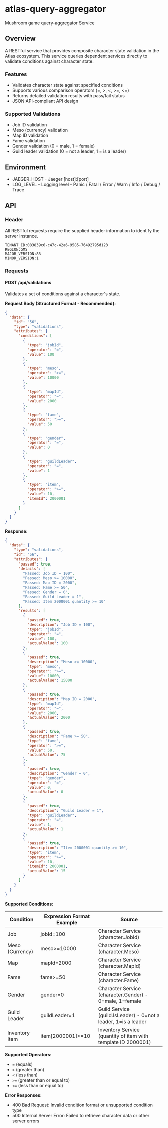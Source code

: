 # atlas-query-aggregator
Mushroom game query-aggregator Service

## Overview

A RESTful service that provides composite character state validation in the Atlas ecosystem. This service queries dependent services directly to validate conditions against character state.

### Features

- Validates character state against specified conditions
- Supports various comparison operators (=, >, <, >=, <=)
- Returns detailed validation results with pass/fail status
- JSON:API-compliant API design

### Supported Validations

- Job ID validation
- Meso (currency) validation
- Map ID validation
- Fame validation
- Gender validation (0 = male, 1 = female)
- Guild leader validation (0 = not a leader, 1 = is a leader)

## Environment

- JAEGER_HOST - Jaeger [host]:[port]
- LOG_LEVEL - Logging level - Panic / Fatal / Error / Warn / Info / Debug / Trace

## API

### Header

All RESTful requests require the supplied header information to identify the server instance.

```
TENANT_ID:083839c6-c47c-42a6-9585-76492795d123
REGION:GMS
MAJOR_VERSION:83
MINOR_VERSION:1
```

### Requests

#### POST /api/validations

Validates a set of conditions against a character's state.

**Request Body (Structured Format - Recommended):**
```json
{
  "data": {
    "id": "56",
    "type": "validations",
    "attributes": {
      "conditions": [
        {
          "type": "jobId",
          "operator": "=",
          "value": 100
        },
        {
          "type": "meso",
          "operator": ">=",
          "value": 10000
        },
        {
          "type": "mapId",
          "operator": "=",
          "value": 2000
        },
        {
          "type": "fame",
          "operator": ">=",
          "value": 50
        },
        {
          "type": "gender",
          "operator": "=",
          "value": 0
        },
        {
          "type": "guildLeader",
          "operator": "=",
          "value": 1
        },
        {
          "type": "item",
          "operator": ">=",
          "value": 10,
          "itemId": 2000001
        }
      ]
    }
  }
}
```

**Response:**
```json
{
  "data": {
    "type": "validations",
    "id": "56",
    "attributes": {
      "passed": true,
      "details": [
        "Passed: Job ID = 100",
        "Passed: Meso >= 10000",
        "Passed: Map ID = 2000",
        "Passed: Fame >= 50",
        "Passed: Gender = 0",
        "Passed: Guild Leader = 1",
        "Passed: Item 2000001 quantity >= 10"
      ],
      "results": [
        {
          "passed": true,
          "description": "Job ID = 100",
          "type": "jobId",
          "operator": "=",
          "value": 100,
          "actualValue": 100
        },
        {
          "passed": true,
          "description": "Meso >= 10000",
          "type": "meso",
          "operator": ">=",
          "value": 10000,
          "actualValue": 15000
        },
        {
          "passed": true,
          "description": "Map ID = 2000",
          "type": "mapId",
          "operator": "=",
          "value": 2000,
          "actualValue": 2000
        },
        {
          "passed": true,
          "description": "Fame >= 50",
          "type": "fame",
          "operator": ">=",
          "value": 50,
          "actualValue": 75
        },
        {
          "passed": true,
          "description": "Gender = 0",
          "type": "gender",
          "operator": "=",
          "value": 0,
          "actualValue": 0
        },
        {
          "passed": true,
          "description": "Guild Leader = 1",
          "type": "guildLeader",
          "operator": "=",
          "value": 1,
          "actualValue": 1
        },
        {
          "passed": true,
          "description": "Item 2000001 quantity >= 10",
          "type": "item",
          "operator": ">=",
          "value": 10,
          "itemId": 2000001,
          "actualValue": 15
        }
      ]
    }
  }
}
```

**Supported Conditions:**

| Condition       | Expression Format Example | Source                                                        |
|-----------------|---------------------------|---------------------------------------------------------------|
| Job             | jobId=100                 | Character Service (character.JobId)                           |
| Meso (Currency) | meso>=10000               | Character Service (character.Meso)                            |
| Map             | mapId=2000                | Character Service (character.MapId)                           |
| Fame            | fame>=50                  | Character Service (character.Fame)                            |
| Gender          | gender=0                  | Character Service (character.Gender) - 0=male, 1=female       |
| Guild Leader    | guildLeader=1             | Guild Service (guild.IsLeader) - 0=not a leader, 1=is a leader|
| Inventory Item  | item[2000001]>=10         | Inventory Service (quantity of item with template ID 2000001) |

**Supported Operators:**
- `=` (equals)
- `>` (greater than)
- `<` (less than)
- `>=` (greater than or equal to)
- `<=` (less than or equal to)

**Error Responses:**
- 400 Bad Request: Invalid condition format or unsupported condition type
- 500 Internal Server Error: Failed to retrieve character data or other server errors
